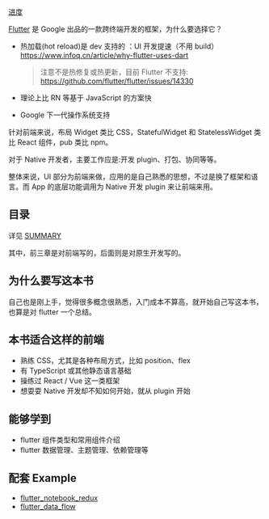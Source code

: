 [进度](https://github.com/riskers/flutter-notebook/issues/1)

[Flutter](https://flutter.io/) 是 Google 出品的一款跨终端开发的框架，为什么要选择它？

* 热加载(hot reload)是 dev 支持的 ：UI 开发提速（不用 build）https://www.infoq.cn/article/why-flutter-uses-dart

  > 注意不是热修复或热更新，目前 Flutter 不支持: https://github.com/flutter/flutter/issues/14330

* 理论上比 RN 等基于 JavaScript 的方案快
* Google 下一代操作系统支持

针对前端来说，布局 Widget 类比 CSS，StatefulWidget 和 StatelessWidget 类比 React 组件，pub 类比 npm。

对于 Native 开发者，主要工作应是:开发 plugin、打包、协同等等。

整体来说，UI 部分为前端来做，应用的是自己熟悉的思想，不过是换了框架和语言。而 App 的底层功能调用为 Native 开发 plugin 来让前端来用。

## 目录

详见 [SUMMARY](./SUMMARY.md)

其中，前三章是对前端写的，后面则是对原生开发写的。

## 为什么要写这本书

自己也是刚上手，觉得很多概念很熟悉，入门成本不算高，就开始自己写这本书，也算是对 flutter 一个总结。

## 本书适合这样的前端

* 熟练 CSS，尤其是各种布局方式，比如 position、flex
* 有 TypeScript 或其他静态语言基础
* 操练过 React / Vue 这一类框架
* 想耍耍 Native 开发却不知如何开始，就从 plugin 开始

## 能够学到

* flutter 组件类型和常用组件介绍
* flutter 数据管理、主题管理、依赖管理等

## 配套 Example

* [flutter_notebook_redux](https://github.com/riskers/flutter_notebook_redux)
* [flutter_data_flow](https://github.com/riskers/flutter_data_flow)
